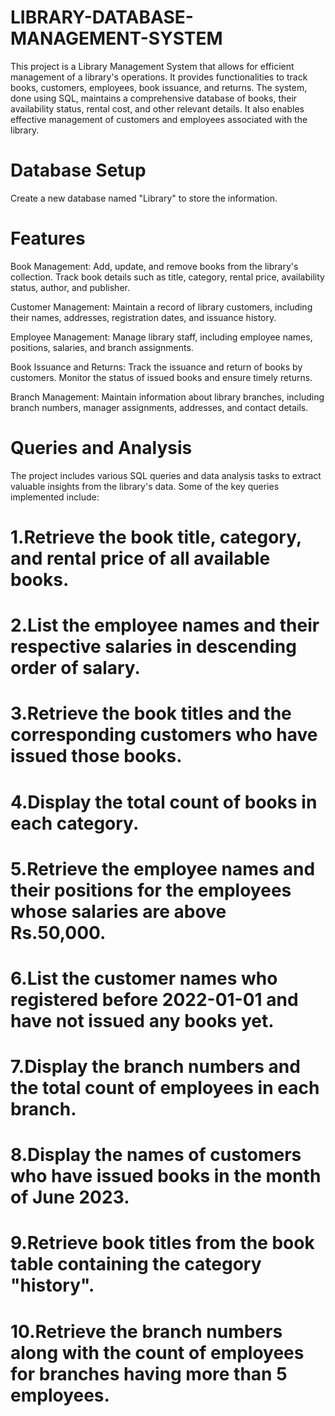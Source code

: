 # LIBRARY-DATABASE-MANAGEMENT-SYSTEM
This project is a Library Management System that allows for efficient management of a library's operations. It provides functionalities to track books, customers, employees, book issuance, and returns. The system, done using SQL, maintains a comprehensive database of books, their availability status, rental cost, and other relevant details. It also enables effective management of customers and employees associated with the library.

# Database Setup

Create a new database named "Library" to store the information.

# Features

Book Management: Add, update, and remove books from the library's collection. Track book details such as title, category, rental price, availability status, author, and publisher.

Customer Management: Maintain a record of library customers, including their names, addresses, registration dates, and issuance history.

Employee Management: Manage library staff, including employee names, positions, salaries, and branch assignments.

Book Issuance and Returns: Track the issuance and return of books by customers. Monitor the status of issued books and ensure timely returns.

Branch Management: Maintain information about library branches, including branch numbers, manager assignments, addresses, and contact details.

# Queries and Analysis

The project includes various SQL queries and data analysis tasks to extract valuable insights from the library's data. Some of the key queries implemented include:

# 1.Retrieve the book title, category, and rental price of all available books.

# 2.List the employee names and their respective salaries in descending order of salary.

# 3.Retrieve the book titles and the corresponding customers who have issued those books.

# 4.Display the total count of books in each category.

# 5.Retrieve the employee names and their positions for the employees whose salaries are above Rs.50,000.

# 6.List the customer names who registered before 2022-01-01 and have not issued any books yet.

# 7.Display the branch numbers and the total count of employees in each branch.

# 8.Display the names of customers who have issued books in the month of June 2023.

# 9.Retrieve book titles from the book table containing the category "history".

# 10.Retrieve the branch numbers along with the count of employees for branches having more than 5 employees.
